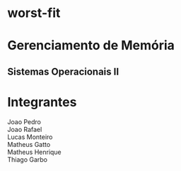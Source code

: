 # worst-fit
# Gerenciamento de Memória<br>
 <h2> Sistemas Operacionais II <h2>
  
  # Integrantes
  
  Joao Pedro<br>
  Joao Rafael<br>
  Lucas Monteiro<br>
  Matheus Gatto<br>
  Matheus Henrique<br>
  Thiago Garbo<br>

